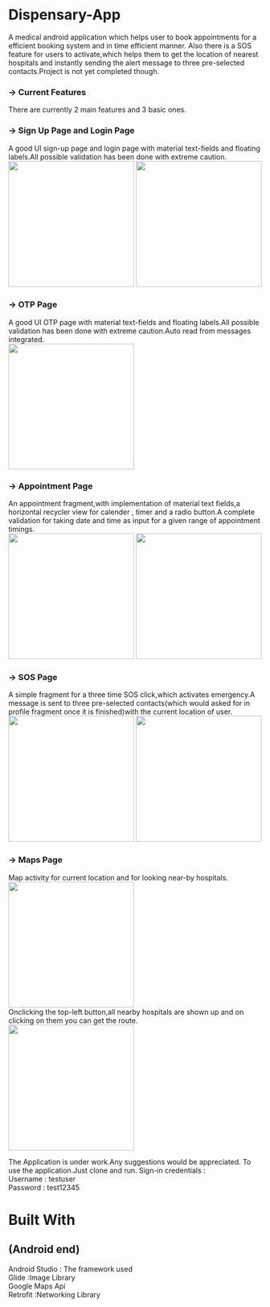 # Dispensary-App

A medical android application which helps user to book appointments for a efficient booking system and in time efficient manner.
Also there is a SOS feature for users to activate,which helps them to get the location of nearest hospitals and instantly
sending the alert message to three pre-selected contacts.Project is not yet completed though.<br>
### -> Current Features<br>
There are currently 2 main features and 3 basic ones.<br>
### -> Sign Up Page and Login Page<br>
A good UI sign-up page and login page with material text-fields and floating labels.All possible validation has been done with 
extreme caution.<br>
<img src="https://user-images.githubusercontent.com/26307004/38029813-84e64484-32b4-11e8-9493-84cd52365064.jpg" width="250">
<img src="https://user-images.githubusercontent.com/26307004/38029895-b4a5bfec-32b4-11e8-9b0a-5a83f54d7208.jpg" width="250">
### -> OTP Page<br>
A good UI OTP page with material text-fields and floating labels.All possible validation has been done with 
extreme caution.Auto read from messages integrated.<br>
<img src="https://user-images.githubusercontent.com/26307004/38046367-26cca6a8-32dd-11e8-8ccb-3faba008d62c.jpg" width="250">
### -> Appointment Page<br>
An appointment fragment,with implementation of material text fields,a horizontal recycler view for calender , timer and a radio 
button.A complete validation for taking date and time as input for a given range of appointment timings.<br>
<img src="https://user-images.githubusercontent.com/26307004/38039761-9337adb8-32cb-11e8-9b0e-f99253ebaa62.jpg" width="250">
<img src="https://user-images.githubusercontent.com/26307004/38039808-afde2c6c-32cb-11e8-805a-52de0c3e621b.jpg" width="250">
### -> SOS Page<br>
A simple fragment for a three time SOS click,which activates emergency.A message is sent to three pre-selected contacts(which
would asked for in profile fragment once it is finished)with the current location of user.<br>
<img src="https://user-images.githubusercontent.com/26307004/38040126-8008ba7e-32cc-11e8-99ae-6789d4ddb2c2.jpg" width="250">
<img src="https://user-images.githubusercontent.com/26307004/38040150-8b317bca-32cc-11e8-9f48-60cdf79b9a61.jpg" width="250">
### -> Maps Page<br>
Map activity for current location and for looking near-by hospitals.<br>
<img src="https://user-images.githubusercontent.com/26307004/38046461-60f7397e-32dd-11e8-966d-5b52b645fad7.jpg" width="250">
<br>Onclicking the top-left button,all nearby hospitals are shown up and on clicking on them you can get the route.<br>
<img src="https://user-images.githubusercontent.com/26307004/38046589-a8ab4ab2-32dd-11e8-92bd-1d99185d5052.jpg" width="250">

The Application is under work.Any suggestions would be appreciated.
To use the application.Just clone and run. Sign-in credentials : <br>Username : testuser<br>Password : test12345

# Built With
## (Android end)
Android Studio : The framework used<br>
Glide :Image Library<br>
Google Maps Api<br>
Retrofit :Networking Library<br>
